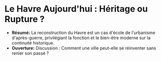 # Le Havre Aujourd'hui : Héritage ou Rupture ?

* **Résumé:** La reconstruction du Havre est un cas d'école de l'urbanisme d'après-guerre, privilégiant la fonction et le bien-être moderne sur la continuité historique.
* **Ouverture:** Discussion : Comment une ville peut-elle se réinventer sans renier son passé ?